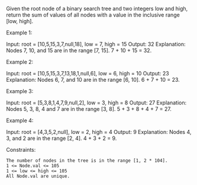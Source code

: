 Given the root node of a binary search tree and two integers low and high, return the sum of values of all nodes with a value in the inclusive range [low, high].


Example 1:

Input: root = [10,5,15,3,7,null,18], low = 7, high = 15
Output: 32
Explanation: Nodes 7, 10, and 15 are in the range [7, 15]. 7 + 10 + 15 = 32.

Example 2:

Input: root = [10,5,15,3,7,13,18,1,null,6], low = 6, high = 10
Output: 23
Explanation: Nodes 6, 7, and 10 are in the range [6, 10]. 6 + 7 + 10 = 23.

Example 3:

Input: root = [5,3,8,1,4,7,9,null,2], low = 3, high = 8
Output: 27
Explanation: Nodes 5, 3, 8, 4 and 7 are in the range [3, 8]. 5 + 3 + 8 + 4 + 7 = 27.

Example 4:

Input: root = [4,3,5,2,null], low = 2, high = 4
Output: 9
Explanation: Nodes 4, 3, and 2 are in the range [2, 4]. 4 + 3 + 2 = 9.


Constraints:

    The number of nodes in the tree is in the range [1, 2 * 104].
    1 <= Node.val <= 105
    1 <= low <= high <= 105
    All Node.val are unique.

